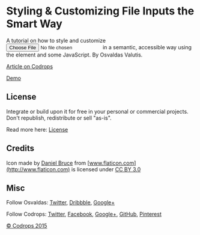 # Styling & Customizing File Inputs the Smart Way

A tutorial on how to style and customize <input type="file"> in a semantic, accessible way using the <label> element and some JavaScript. By Osvaldas Valutis.

[Article on Codrops](http://tympanus.net/codrops/?p=24831)

[Demo](http://tympanus.net/Tutorials/CustomFileInputs/)

## License

Integrate or build upon it for free in your personal or commercial projects. Don't republish, redistribute or sell "as-is".

Read more here: [License](http://tympanus.net/codrops/licensing/)

## Credits

Icon made by [Daniel Bruce](http://www.danielbruce.se) from [www.flaticon.com](http://www.flaticon.com) is licensed under [CC BY 3.0](http://creativecommons.org/licenses/by/3.0/)

## Misc

Follow Osvaldas: [Twitter](http://twitter.com/osvaldas), [Dribbble](http://dribbble.com/osvaldas), [Google+](https://plus.google.com/107216309002112755043?rel=author)

Follow Codrops: [Twitter](http://www.twitter.com/codrops), [Facebook](http://www.facebook.com/pages/Codrops/159107397912), [Google+](https://plus.google.com/101095823814290637419), [GitHub](https://github.com/codrops), [Pinterest](http://www.pinterest.com/codrops/)

[© Codrops 2015](http://www.codrops.com)

